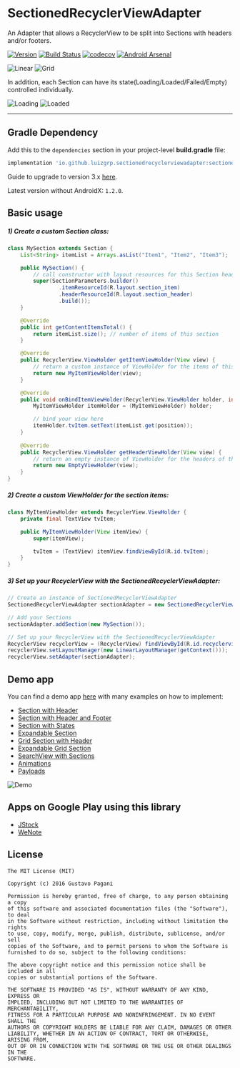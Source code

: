 # SectionedRecyclerViewAdapter

An Adapter that allows a RecyclerView to be split into Sections with headers and/or footers.

[![Version](https://api.bintray.com/packages/luizgrp/maven/SectionedRecyclerViewAdapter/images/download.svg)](https://bintray.com/luizgrp/maven/SectionedRecyclerViewAdapter/_latestVersion)
[![Build Status](https://travis-ci.org/luizgrp/SectionedRecyclerViewAdapter.svg?branch=master)](https://travis-ci.org/luizgrp/SectionedRecyclerViewAdapter)
[![codecov](https://codecov.io/gh/luizgrp/SectionedRecyclerViewAdapter/branch/master/graph/badge.svg)](https://codecov.io/gh/luizgrp/SectionedRecyclerViewAdapter)
[![Android Arsenal](https://img.shields.io/badge/Android%20Arsenal-SectionedRecyclerViewAdapter-green.svg?style=true)](https://android-arsenal.com/details/1/3471)

![Linear](art/sc1.png)
![Grid](art/sc4.png)

In addition, each Section can have its state(Loading/Loaded/Failed/Empty) controlled individually.

![Loading](art/sc2.png)
![Loaded](art/sc3.png)

---

## Gradle Dependency

Add this to the `dependencies` section in your project-level **build.gradle** file:

```groovy
implementation 'io.github.luizgrp.sectionedrecyclerviewadapter:sectionedrecyclerviewadapter:x.y.z'
```

Guide to upgrade to version 3.x [here](https://github.com/luizgrp/SectionedRecyclerViewAdapter/wiki/Upgrading-to-3.x).

Latest version without AndroidX: `1.2.0`.

## Basic usage

##### 1) Create a custom Section class:

```java
class MySection extends Section {
    List<String> itemList = Arrays.asList("Item1", "Item2", "Item3");

    public MySection() {
        // call constructor with layout resources for this Section header and items
        super(SectionParameters.builder()
                .itemResourceId(R.layout.section_item)
                .headerResourceId(R.layout.section_header)
                .build());
    }

    @Override
    public int getContentItemsTotal() {
        return itemList.size(); // number of items of this section
    }

    @Override
    public RecyclerView.ViewHolder getItemViewHolder(View view) {
        // return a custom instance of ViewHolder for the items of this section
        return new MyItemViewHolder(view);
    }

    @Override
    public void onBindItemViewHolder(RecyclerView.ViewHolder holder, int position) {
        MyItemViewHolder itemHolder = (MyItemViewHolder) holder;

        // bind your view here
        itemHolder.tvItem.setText(itemList.get(position));
    }
    
    @Override
    public RecyclerView.ViewHolder getHeaderViewHolder(View view) {
        // return an empty instance of ViewHolder for the headers of this section
        return new EmptyViewHolder(view);
    }
}
```

##### 2) Create a custom ViewHolder for the section items:

```java
class MyItemViewHolder extends RecyclerView.ViewHolder {
    private final TextView tvItem;

    public MyItemViewHolder(View itemView) {
        super(itemView);

        tvItem = (TextView) itemView.findViewById(R.id.tvItem);
    }
}
```

##### 3) Set up your RecyclerView with the SectionedRecyclerViewAdapter:

```java
// Create an instance of SectionedRecyclerViewAdapter
SectionedRecyclerViewAdapter sectionAdapter = new SectionedRecyclerViewAdapter();

// Add your Sections
sectionAdapter.addSection(new MySection());

// Set up your RecyclerView with the SectionedRecyclerViewAdapter
RecyclerView recyclerView = (RecyclerView) findViewById(R.id.recyclerview);
recyclerView.setLayoutManager(new LinearLayoutManager(getContext()));
recyclerView.setAdapter(sectionAdapter);
```

## Demo app

You can find a demo app [here](app) with many examples on how to implement:

- [Section with Header](app/src/main/java/io/github/luizgrp/sectionedrecyclerviewadapter/demo/example1/)
- [Section with Header and Footer](app/src/main/java/io/github/luizgrp/sectionedrecyclerviewadapter/demo/example2/)
- [Section with States](app/src/main/java/io/github/luizgrp/sectionedrecyclerviewadapter/demo/example3/)
- [Expandable Section](app/src/main/java/io/github/luizgrp/sectionedrecyclerviewadapter/demo/example4/)
- [Grid Section with Header](app/src/main/java/io/github/luizgrp/sectionedrecyclerviewadapter/demo/example5/)
- [Expandable Grid Section](app/src/main/java/io/github/luizgrp/sectionedrecyclerviewadapter/demo/example6/)
- [SearchView with Sections](app/src/main/java/io/github/luizgrp/sectionedrecyclerviewadapter/demo/example7/)
- [Animations](app/src/main/java/io/github/luizgrp/sectionedrecyclerviewadapter/demo/example8/)
- [Payloads](app/src/main/java/io/github/luizgrp/sectionedrecyclerviewadapter/demo/example9/)

![Demo](art/demosc.png)

## Apps on Google Play using this library

- [JStock](https://play.google.com/store/apps/details?id=org.yccheok.jstock.gui)
- [WeNote](https://play.google.com/store/apps/details?id=com.yocto.wenote)

## License

    The MIT License (MIT)

    Copyright (c) 2016 Gustavo Pagani

    Permission is hereby granted, free of charge, to any person obtaining a copy
    of this software and associated documentation files (the "Software"), to deal
    in the Software without restriction, including without limitation the rights
    to use, copy, modify, merge, publish, distribute, sublicense, and/or sell
    copies of the Software, and to permit persons to whom the Software is
    furnished to do so, subject to the following conditions:

    The above copyright notice and this permission notice shall be included in all
    copies or substantial portions of the Software.

    THE SOFTWARE IS PROVIDED "AS IS", WITHOUT WARRANTY OF ANY KIND, EXPRESS OR
    IMPLIED, INCLUDING BUT NOT LIMITED TO THE WARRANTIES OF MERCHANTABILITY,
    FITNESS FOR A PARTICULAR PURPOSE AND NONINFRINGEMENT. IN NO EVENT SHALL THE
    AUTHORS OR COPYRIGHT HOLDERS BE LIABLE FOR ANY CLAIM, DAMAGES OR OTHER
    LIABILITY, WHETHER IN AN ACTION OF CONTRACT, TORT OR OTHERWISE, ARISING FROM,
    OUT OF OR IN CONNECTION WITH THE SOFTWARE OR THE USE OR OTHER DEALINGS IN THE
    SOFTWARE.
